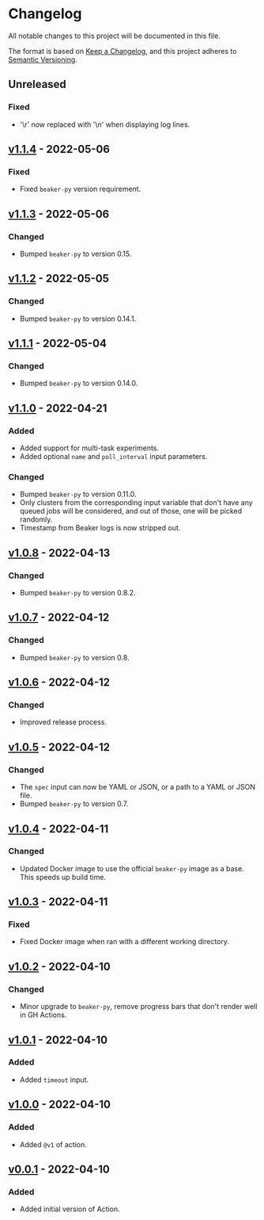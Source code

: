 # Changelog

All notable changes to this project will be documented in this file.

The format is based on [Keep a Changelog](https://keepachangelog.com/en/1.0.0/),
and this project adheres to [Semantic Versioning](https://semver.org/spec/v2.0.0.html).

## Unreleased

### Fixed

- '\r' now replaced with '\n' when displaying log lines.

## [v1.1.4](https://github.com/allenai/beaker-run-action/releases/tag/v1.1.4) - 2022-05-06

### Fixed

- Fixed `beaker-py` version requirement.

## [v1.1.3](https://github.com/allenai/beaker-run-action/releases/tag/v1.1.3) - 2022-05-06

### Changed

- Bumped `beaker-py` to version 0.15.

## [v1.1.2](https://github.com/allenai/beaker-run-action/releases/tag/v1.1.2) - 2022-05-05

### Changed

- Bumped `beaker-py` to version 0.14.1.

## [v1.1.1](https://github.com/allenai/beaker-run-action/releases/tag/v1.1.1) - 2022-05-04

### Changed

- Bumped `beaker-py` to version 0.14.0.

## [v1.1.0](https://github.com/allenai/beaker-run-action/releases/tag/v1.1.0) - 2022-04-21

### Added

- Added support for multi-task experiments.
- Added optional `name` and `poll_interval` input parameters.

### Changed

- Bumped `beaker-py` to version 0.11.0.
- Only clusters from the corresponding input variable that don't have any queued jobs
  will be considered, and out of those, one will be picked randomly.
- Timestamp from Beaker logs is now stripped out.

## [v1.0.8](https://github.com/allenai/beaker-run-action/releases/tag/v1.0.8) - 2022-04-13

### Changed

- Bumped `beaker-py` to version 0.8.2.

## [v1.0.7](https://github.com/allenai/beaker-run-action/releases/tag/v1.0.7) - 2022-04-12

### Changed

- Bumped `beaker-py` to version 0.8.

## [v1.0.6](https://github.com/allenai/beaker-run-action/releases/tag/v1.0.6) - 2022-04-12

### Changed

- Improved release process.

## [v1.0.5](https://github.com/allenai/beaker-run-action/releases/tag/v1.0.5) - 2022-04-12

### Changed

- The `spec` input can now be YAML or JSON, or a path to a YAML or JSON file.
- Bumped `beaker-py` to version 0.7.

## [v1.0.4](https://github.com/allenai/beaker-run-action/releases/tag/v1.0.4) - 2022-04-11

### Changed

- Updated Docker image to use the official `beaker-py` image as a base. This speeds up build time.

## [v1.0.3](https://github.com/allenai/beaker-run-action/releases/tag/v1.0.3) - 2022-04-11

### Fixed

- Fixed Docker image when ran with a different working directory.

## [v1.0.2](https://github.com/allenai/beaker-run-action/releases/tag/v1.0.2) - 2022-04-10

### Changed

- Minor upgrade to `beaker-py`, remove progress bars that don't render well in GH Actions.

## [v1.0.1](https://github.com/allenai/beaker-run-action/releases/tag/v1.0.1) - 2022-04-10

### Added

- Added `timeout` input.

## [v1.0.0](https://github.com/allenai/beaker-run-action/releases/tag/v1.0.0) - 2022-04-10

### Added

- Added `@v1` of action.

## [v0.0.1](https://github.com/allenai/beaker-run-action/releases/tag/v0.0.1) - 2022-04-10

### Added

- Added initial version of Action.
